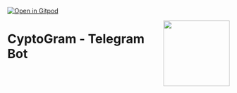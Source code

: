 [![Open in Gitpod](https://gitpod.io/button/open-in-gitpod.svg)](https://gitpod.io/#https://github.com/Pradumnasaraf/Telegram-Bot.git)

<img align="right" src="https://user-images.githubusercontent.com/51878265/170860302-9a1361f0-ac86-4c28-8039-7896b2a6d9d4.png" height=150px>
<h1>CyptoGram - Telegram Bot</h2>

